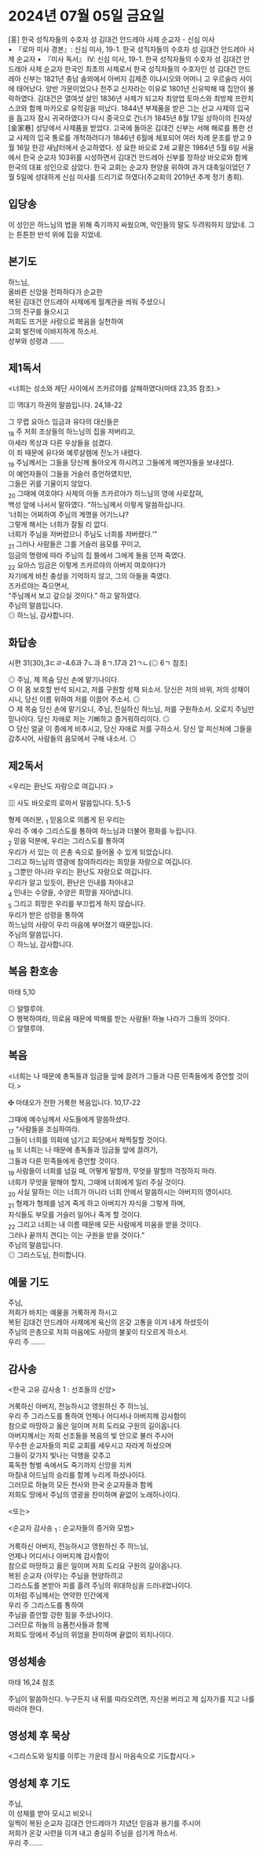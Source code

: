 # 2024년 07월 05일 금요일

[홍] 한국 성직자들의 수호자 성 김대건 안드레아 사제 순교자 - 신심 미사  
•  『로마 미사 경본』: 신심 미사, 19-1. 한국 성직자들의 수호자 성 김대건 안드레아 사제 순교자
•  『미사 독서』 Ⅳ: 신심 미사, 19-1. 한국 성직자들의 수호자 성 김대건 안드레아 사제 순교자
한국인 최초의 사제로서 한국 성직자들의 수호자인 성 김대건 안드레아 신부는 1821년 충남 솔뫼에서 아버지 김제준 이냐시오와 어머니 고 우르술라 사이에 태어났다. 양반 가문이었으나 천주교 신자라는 이유로 1801년 신유박해 때 집안이 몰락하였다.
김대건은 열여섯 살인 1836년 사제가 되고자 최양업 토마스와 최방제 프란치스코와 함께 마카오로 유학길을 떠났다. 1844년 부제품을 받은 그는 선교 사제의 입국을 돕고자 잠시 귀국하였다가 다시 중국으로 건너가 1845년 8월 17일 상하이의 진자샹[金家巷] 성당에서 사제품을 받았다. 고국에 돌아온 김대건 신부는 서해 해로를 통한 선교 사제의 입국 통로를 개척하려다가 1846년 6월에 체포되어 여러 차례 문초를 받고 9월 16일 한강 새남터에서 순교하였다.
성 요한 바오로 2세 교황은 1984년 5월 6일 서울에서 한국 순교자 103위를 시성하면서 김대건 안드레아 신부를 정하상 바오로와 함께 한국의 대표 성인으로 삼았다.
한국 교회는 순교자 현양을 위하여 과거 대축일이었던 7월 5일에 성대하게 신심 미사를 드리기로 하였다(주교회의 2019년 추계 정기 총회).


## 입당송

이 성인은 하느님의 법을 위해 죽기까지 싸웠으며, 악인들의 말도 두려워하지 않았네. 그는 튼튼한 반석 위에 집을 지었네.  
  
## 본기도

하느님,  
올바른 신앙을 전파하다가 순교한  
복된 김대건 안드레아 사제에게 월계관을 씌워 주셨으니  
그의 전구를 들으시고  
저희도 뜨거운 사랑으로 복음을 실천하여  
교회 발전에 이바지하게 하소서.  
성부와 성령과 …….  
  
## 제1독서

<너희는 성소와 제단 사이에서 즈카르야를 살해하였다(마태 23,35 참조).>

▥ 역대기 하권의 말씀입니다. 24,18-22

그 무렵 요아스 임금과 유다의 대신들은  
<sub>18</sub> 주 저희 조상들의 하느님의 집을 저버리고,  
아세라 목상과 다른 우상들을 섬겼다.  
이 죄 때문에 유다와 예루살렘에 진노가 내렸다.  
<sub>19</sub> 주님께서는 그들을 당신께 돌아오게 하시려고 그들에게 예언자들을 보내셨다.  
이 예언자들이 그들을 거슬러 증언하였지만,  
그들은 귀를 기울이지 않았다.  
<sub>20</sub> 그때에 여호야다 사제의 아들 즈카르야가 하느님의 영에 사로잡혀,  
백성 앞에 나서서 말하였다. “하느님께서 이렇게 말씀하십니다.  
‘너희는 어찌하여 주님의 계명을 어기느냐?  
그렇게 해서는 너희가 잘될 리 없다.  
너희가 주님을 저버렸으니 주님도 너희를 저버렸다.’”  
<sub>21</sub> 그러나 사람들은 그를 거슬러 음모를 꾸미고,  
임금의 명령에 따라 주님의 집 뜰에서 그에게 돌을 던져 죽였다.  
<sub>22</sub> 요아스 임금은 이렇게 즈카르야의 아버지 여호야다가  
자기에게 바친 충성을 기억하지 않고, 그의 아들을 죽였다.  
즈카르야는 죽으면서,  
“주님께서 보고 갚으실 것이다.” 하고 말하였다.  
주님의 말씀입니다.  
◎ 하느님, 감사합니다.  
  
## 화답송

시편 31(30),3ㄷㄹ-4.6과 7ㄴ과 8ㄱ.17과 21ㄱㄴ(◎ 6ㄱ 참조)

◎ 주님, 제 목숨 당신 손에 맡기나이다.  
○ 이 몸 보호할 반석 되시고, 저를 구원할 성채 되소서. 당신은 저의 바위, 저의 성채이시니, 당신 이름 위하여 저를 이끌어 주소서. ◎  
○ 제 목숨 당신 손에 맡기오니, 주님, 진실하신 하느님, 저를 구원하소서. 오로지 주님만 믿나이다. 당신 자애로 저는 기뻐하고 즐거워하리이다. ◎  
○ 당신 얼굴 이 종에게 비추시고, 당신 자애로 저를 구하소서. 당신 앞 피신처에 그들을 감추시어, 사람들의 음모에서 구해 내소서. ◎  
  
## 제2독서

<우리는 환난도 자랑으로 여깁니다.>

▥ 사도 바오로의 로마서 말씀입니다. 5,1-5

형제 여러분, <sub>1</sub> 믿음으로 의롭게 된 우리는  
우리 주 예수 그리스도를 통하여 하느님과 더불어 평화를 누립니다.  
<sub>2</sub> 믿음 덕분에, 우리는 그리스도를 통하여  
우리가 서 있는 이 은총 속으로 들어올 수 있게 되었습니다.  
그리고 하느님의 영광에 참여하리라는 희망을 자랑으로 여깁니다.  
<sub>3</sub> 그뿐만 아니라 우리는 환난도 자랑으로 여깁니다.  
우리가 알고 있듯이, 환난은 인내를 자아내고  
<sub>4</sub> 인내는 수양을, 수양은 희망을 자아냅니다.  
<sub>5</sub> 그리고 희망은 우리를 부끄럽게 하지 않습니다.  
우리가 받은 성령을 통하여  
하느님의 사랑이 우리 마음에 부어졌기 때문입니다.  
주님의 말씀입니다.  
◎ 하느님, 감사합니다.  
  
## 복음 환호송

마태 5,10

◎ 알렐루야.  
○ 행복하여라, 의로움 때문에 박해를 받는 사람들! 하늘 나라가 그들의 것이다.  
◎ 알렐루야.  
  
## 복음

<너희는 나 때문에 총독들과 임금들 앞에 끌려가 그들과 다른 민족들에게 증언할 것이다.>

✠ 마태오가 전한 거룩한 복음입니다. 10,17-22

그때에 예수님께서 사도들에게 말씀하셨다.  
<sub>17</sub> “사람들을 조심하여라.  
그들이 너희를 의회에 넘기고 회당에서 채찍질할 것이다.  
<sub>18</sub> 또 너희는 나 때문에 총독들과 임금들 앞에 끌려가,  
그들과 다른 민족들에게 증언할 것이다.  
<sub>19</sub> 사람들이 너희를 넘길 때, 어떻게 말할까, 무엇을 말할까 걱정하지 마라.  
너희가 무엇을 말해야 할지, 그때에 너희에게 일러 주실 것이다.  
<sub>20</sub> 사실 말하는 이는 너희가 아니라 너희 안에서 말씀하시는 아버지의 영이시다.  
<sub>21</sub> 형제가 형제를 넘겨 죽게 하고 아버지가 자식을 그렇게 하며,  
자식들도 부모를 거슬러 일어나 죽게 할 것이다.  
<sub>22</sub> 그리고 너희는 내 이름 때문에 모든 사람에게 미움을 받을 것이다.  
그러나 끝까지 견디는 이는 구원을 받을 것이다.”  
주님의 말씀입니다.  
◎ 그리스도님, 찬미합니다.  
  
## 예물 기도

주님,  
저희가 바치는 예물을 거룩하게 하시고  
복된 김대건 안드레아 사제에게 육신의 온갖 고통을 이겨 내게 하셨듯이  
주님의 은총으로 저희 마음에도 사랑의 불꽃이 타오르게 하소서.  
우리 주 …….  
  
## 감사송

<한국 고유 감사송 1 : 선조들의 신앙>

거룩하신 아버지, 전능하시고 영원하신 주 하느님,  
우리 주 그리스도를 통하여 언제나 어디서나 아버지께 감사함이  
참으로 마땅하고 옳은 일이며 저희 도리요 구원의 길이옵니다.  
아버지께서는 저희 선조들을 복음의 빛 안으로 불러 주시어  
무수한 순교자들의 피로 교회를 세우시고 자라게 하셨으며  
그들이 갖가지 빛나는 덕행을 갖추고  
혹독한 형벌 속에서도 죽기까지 신앙을 지켜  
마침내 아드님의 승리를 함께 누리게 하셨나이다.  
그러므로 하늘의 모든 천사와 한국 순교자들과 함께  
저희도 땅에서 주님의 영광을 찬미하며 끝없이 노래하나이다.  
  
<또는>  
  
<순교자 감사송 <sub>1</sub> : 순교자들의 증거와 모범>  
  
  
거룩하신 아버지, 전능하시고 영원하신 주 하느님,  
언제나 어디서나 아버지께 감사함이  
참으로 마땅하고 옳은 일이며 저희 도리요 구원의 길이옵니다.  
복된 순교자 {아무}는 주님을 현양하려고  
그리스도를 본받아 피를 흘려 주님의 위대하심을 드러내었나이다.  
이처럼 주님께서는 연약한 인간에게  
우리 주 그리스도를 통하여  
주님을 증언할 강한 힘을 주셨나이다.  
그러므로 하늘의 능품천사들과 함께  
저희도 땅에서 주님의 위엄을 찬미하며 끝없이 외치나이다.  
## 영성체송

마태 16,24 참조

주님이 말씀하신다. 누구든지 내 뒤를 따라오려면, 자신을 버리고 제 십자가를 지고 나를 따라야 한다.  
  
## 영성체 후 묵상

<그리스도와 일치를 이루는 가운데 잠시 마음속으로 기도합시다.>  
## 영성체 후 기도

주님,  
이 성체를 받아 모시고 비오니  
일찍이 복된 순교자 김대건 안드레아가 지녔던 믿음과 용기를 주시어  
저희가 온갖 시련을 이겨 내고 충실히 주님을 섬기게 하소서.  
우리 주…….